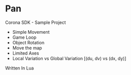 # Pan
Corona SDK - Sample Project

* Simple Movement
* Game Loop
* Object Rotation
* Move the map
* Limited Axes
* Local Variation vs Global Variation [(du, dv) vs (dx, dy)]

Written In Lua
